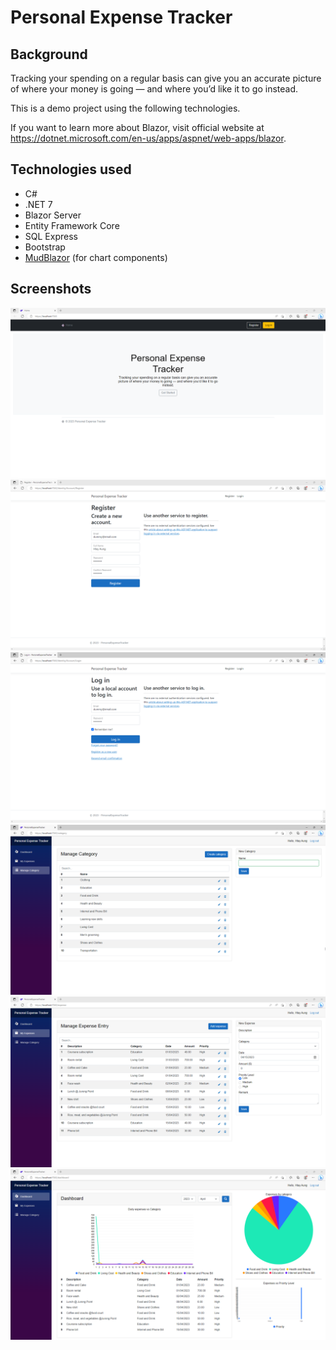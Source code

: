 # Personal Expense Tracker

## Background
Tracking your spending on a regular basis can give you an accurate picture of where your money is going — and where you’d like it to go instead.

This is a demo project using the following technologies.

If you want to learn more about Blazor, visit official website at https://dotnet.microsoft.com/en-us/apps/aspnet/web-apps/blazor.

## Technologies used
* C#
* .NET 7
* Blazor Server
* Entity Framework Core
* SQL Express
* Bootstrap
* [MudBlazor](https://mudblazor.com) (for chart components)


## Screenshots

<p align="center">
  <img src="./assets/01.png" alt="Personal Expense Tracker"/>
  <img src="./assets/02.png" alt="Personal Expense Tracker"/>
  <img src="./assets/03.png" alt="Personal Expense Tracker"/>
  <img src="./assets/04.png" alt="Personal Expense Tracker"/>
  <img src="./assets/05.png" alt="Personal Expense Tracker"/>
  <img src="./assets/06.png" alt="Personal Expense Tracker"/>  
</p>
